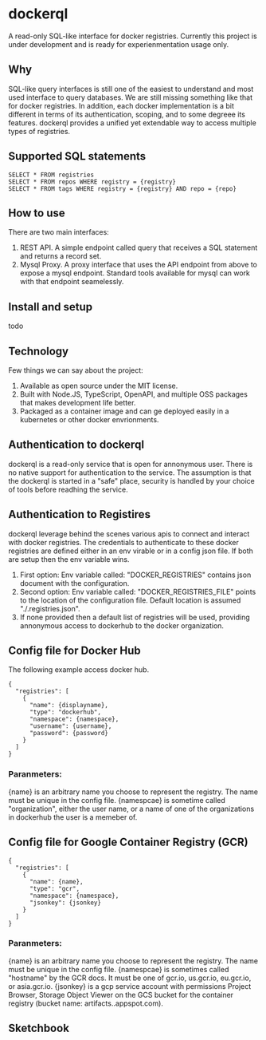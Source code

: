 # dockerql

A read-only SQL-like interface for docker registries.
Currently this project is under development and is ready for experienmentation usage only.

## Why

SQL-like query interfaces is still one of the easiest to understand and most used interface to query databases. We are still missing something like that for docker registries. 
In addition, each docker implementation is a bit different in terms of its authentication, scoping, and to some degreee its features. dockerql provides a unified yet extendable way to access multiple types of registries. 

## Supported SQL statements

~~~
SELECT * FROM registries
SELECT * FROM repos WHERE registry = {registry}
SELECT * FROM tags WHERE registry = {registry} AND repo = {repo}
~~~

## How to use

There are two main interfaces: 

1. REST API. A simple endpoint called query that receives a SQL statement and returns a record set. 
2. Mysql Proxy. A proxy interface that uses the API endpoint from above to expose a mysql endpoint. Standard tools available for mysql can work with that endpoint seamelessly. 

## Install and setup

todo

## Technology

Few things we can say about the project:

1. Available as open source under the MIT license. 
2. Built with Node.JS, TypeScript, OpenAPI, and multiple OSS packages that makes development life better.
3. Packaged as a container image and can ge deployed easily in a kubernetes or other docker envrionments. 

## Authentication to dockerql

dockerql is a read-only service that is open for annonymous user. There is no native support for authentication to the service. 
The assumption is that the dockerql is started in a "safe" place, security is handled by your choice of tools before readhing the service.  

## Authentication to Registires

dockerql leverage behind the scenes various apis to connect and interact with docker registries. The credentials to authenticate to these docker registries are defined either in an env virable or in a config json file. If both are setup then the env variable wins. 

1. First option: Env variable called: "DOCKER_REGISTRIES" contains json document with the configuration. 
1. Second option: Env variable called: "DOCKER_REGISTRIES_FILE" points to the location of the configuration file. Default location is assumed "./.registries.json".
1. If none provided then a default list of registries will be used, providing annonymous access to dockerhub to the docker organization.

## Config file for Docker Hub

The following example access docker hub.

~~~
{
  "registries": [
    {
      "name": {displayname},
      "type": "dockerhub",
      "namespace": {namespace},
      "username": {username},
      "password": {password}
    }
  ]
}
~~~

### Paranmeters:

{name} is an arbitrary name you choose to represent the registry. The name must be unique in the config file. 
{namespcae} is sometime called "organization", either the user name, or a name of one of the organizations in dockerhub the user is a memeber of. 

## Config file for Google Container Registry (GCR)

~~~
{
  "registries": [
    {
      "name": {name},
      "type": "gcr",
      "namespace": {namespace},
      "jsonkey": {jsonkey}
    }
  ]
}
~~~

### Paranmeters:

{name} is an arbitrary name you choose to represent the registry. The name must be unique in the config file. 
{namespcae} is sometimes called "hostname" by the GCR docs. It must be one of gcr.io, us.gcr.io, eu.gcr.io, or asia.gcr.io.
{jsonkey} is a gcp service account with permissions Project Browser, Storage Object Viewer on the GCS bucket for the container registry (bucket name: artifacts.<your-project>.appspot.com).

## Sketchbook
